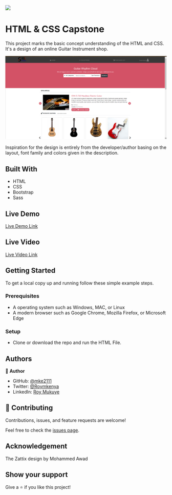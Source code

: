 ![](https://img.shields.io/badge/Microverse-blueviolet)

# HTML & CSS Capstone

This project marks the basic concept understanding of the HTML and CSS. It's a design of an online Guitar Instrument shop. 


![screenshot](./capstone-screenshot.png)

Inspiration for the design is entirely from the developer/author basing on the layout, font family and colors given in the description. 


## Built With

- HTML
- CSS
- Bootstrap
- Sass

## Live Demo

[Live Demo Link](https://rawcdn.githack.com/mke2111/HTML-CSS-pjt/f9a0e19cf05f4d7792e6cd1288f27494a95040f0/index.html)

## Live Video

[Live Video Link](https://www.loom.com/share/4ed51214739d427c821d72a77d5617a3)


## Getting Started

To get a local copy up and running follow these simple example steps.

### Prerequisites

- A operating system such as Windows, MAC, or Linux
- A modern browser such as Google Chrome, Mozilla Firefox, or Microsoft Edge

### Setup
- Clone or download the repo and run the HTML File.


## Authors

👤 **Author**

- GitHub: [@mke2111](https://github.com/mke2111)
- Twitter: [@Roymkenya](https://twitter.com/Roymkenya)
- LinkedIn: [Roy Mukuye](https://www.linkedin.com/in/roy-mukuye-42b07b1b4)

## 🤝 Contributing

Contributions, issues, and feature requests are welcome!

Feel free to check the [issues page](https://github.com/mke2111/HTML-CSS-pjt/issues).

## Acknowledgement

The Zattix design by Mohammed Awad


## Show your support

Give a ⭐️ if you like this project!
